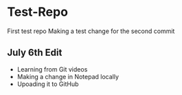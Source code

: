 # Test-Repo
First test repo
Making a test change
for the second commit

## July 6th Edit
* Learning from Git videos
* Making a change in Notepad locally
* Upoading it to GitHub
